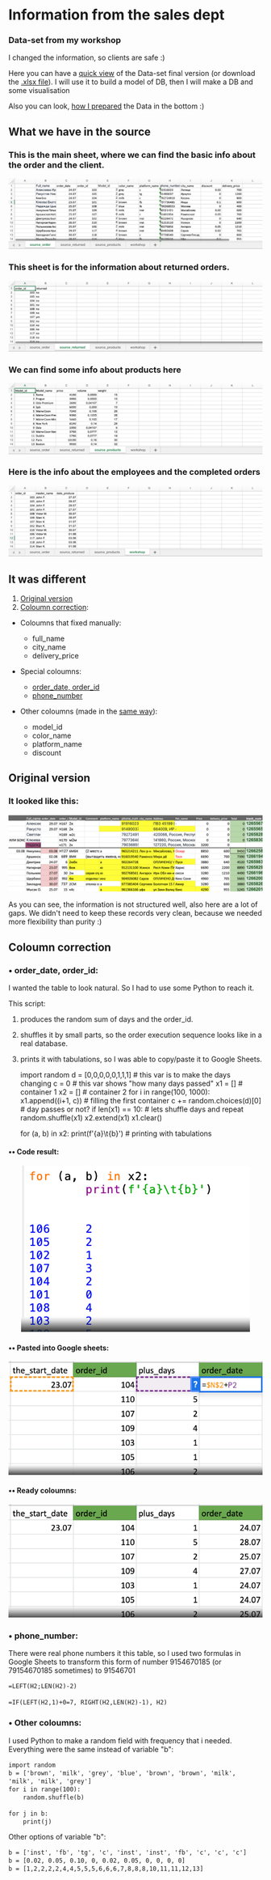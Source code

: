 # Information from the sales dept

### Data-set from my workshop

I changed the information, so clients are safe :)

Here you can have a [quick view](#What-we-have-in-the-source) of the Data-set final version (or download the [.xlsx file](https://github.com/victorjulyin/uncle_cat_shop/blob/main/source/UncleCat_store_final.xlsx)). I will use it to build a model of DB, then I will make a DB and some visualisation

Also you can look, [how I prepared](#It-was-different) the Data in the bottom :)



## What we have in the source

### This is the main sheet, where we can find the basic info about the order and the client.
![source_screen_1](https://github.com/victorjulyin/uncle_cat_shop/blob/main/pics/ss1.png)

### This sheet is for the information about returned orders.
![source_screen_2](https://github.com/victorjulyin/uncle_cat_shop/blob/main/pics/ss2.png)

### We can find some info about products here
![source_screen_3](https://github.com/victorjulyin/uncle_cat_shop/blob/main/pics/ss3.png)

### Here is the info about the employees and the completed orders
![source_screen_4](https://github.com/victorjulyin/uncle_cat_shop/blob/main/pics/ss4.png)




## It was different

1. [Original version](#Original-version)
2. [Coloumn correction](#Coloumn-correction):

 + Coloumns that fixed manually:
    + full_name
    + city_name
    + delivery_price

 + Special coloumns:
    + [order_date, order_id](#•-order_date,-order_id)
    + [phone_number](#•-phone_number)

 + Other coloumns (made in the [same way](#•-Other-coloumns)):
    + model_id
    + color_name
    + platform_name
    + discount



  
  


## Original version

### It looked like this:

![past_source_1](https://github.com/victorjulyin/uncle_cat_shop/blob/main/pics/past_xlsx_2.png)


As you can see, the information is not structured well, also here are a lot of gaps.
We didn't need to keep these records very clean, because we needed more flexibility than purity :)


## Coloumn correction
###   • order_date, order_id:
I wanted the table to look natural. So I had to use some Python to reach it.

This script:
1) produces the random sum of days and the order_id.
2) shuffles it by small parts, so the order execution sequence looks like in a real database.
3) prints it with tabulations, so I was able to copy/paste it to Google Sheets.

    import random
    d = [0,0,0,0,0,1,1,1]          # this var is to make the days changing
    c = 0                          # this var shows "how many days passed"
    x1 = []                        # container 1
    x2 = []                        # container 2
    for i in range(100, 1000):     
        x1.append((i+1, c))        # filling the first container
        c += random.choices(d)[0]  # day passes or not?
        if len(x1) == 10:          # lets shuffle days and repeat
            random.shuffle(x1)
            x2.extend(x1)
            x1.clear()

    for (a, b) in x2:
        print(f'{a}\t{b}')          # printing with tabulations
    

####    •• Code result:
<p align="center"><img  src="https://github.com/victorjulyin/uncle_cat_shop/blob/main/pics/idle_pic_1.png"></p>

####    •• Pasted into Google sheets:
<p align="center"><img  src="https://github.com/victorjulyin/uncle_cat_shop/blob/main/pics/prep_xlsx_2_formula_order_date.png"></p>

####    •• Ready coloumns:
<p align="center"><img  src="https://github.com/victorjulyin/uncle_cat_shop/blob/main/pics/prep_xlsx_3_order_date_fin.png"></p>

### • phone_number:
There were real phone numbers it this table, so I used two formulas in Google Sheets to transform this form of number 9154670185 (or 79154670185 sometimes) to 91546701

    =LEFT(H2;LEN(H2)-2)

    =IF(LEFT(H2,1)+0=7, RIGHT(H2,LEN(H2)-1), H2)



### • Other coloumns:
I used Python to make a random field with frequency that i needed.
Everything were the same instead of variable "b":

    import random
    b = ['brown', 'milk', 'grey', 'blue', 'brown', 'brown', 'milk', 'milk', 'milk', 'grey']
    for i in range(100):
        random.shuffle(b)
        
    for j in b:
        print(j)


Other options of variable "b":

    b = ['inst', 'fb', 'tg', 'c', 'inst', 'inst', 'fb', 'c', 'c', 'c']
    b = [0.02, 0.05, 0.10, 0, 0.02, 0.05, 0, 0, 0, 0]
    b = [1,2,2,2,2,4,4,5,5,5,6,6,6,7,8,8,8,10,11,11,12,13]




  